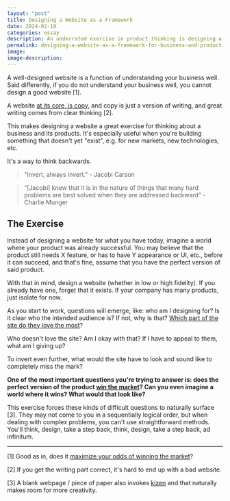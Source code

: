 ```yaml
---
layout: "post"
title: Designing a Website as a Framework
date: 2024-02-10
categories: essay
description: An underrated exercise in product thinking is designing a website.
permalink: designing-a-website-as-a-framework-for-business-and-product
image:
image-description:
---
```


A well-designed website is a function of understanding your business well. Said differently, if you do not understand your business well, you cannot design a good website [1].

A website [at its core, is copy](https://ia.net/topics/the-web-is-all-about-typography-period), and copy is just a version of writing, and great writing comes from clear thinking [2].

This makes designing a website a great exercise for thinking about a business and its products. It's especially useful when you're building something that doesn't yet "exist", e.g. for new markets, new technologies, etc.

It's a way to think backwards.

> "Invert, always invert." - Jacobi Carson

> “[Jacobi] knew that it is in the nature of things that many hard problems are best solved when they are addressed backward” - Charlie Munger

## The Exercise
Instead of designing a website for what you have today, imagine a world where your product was already successful. You may believe that the product still needs X feature, or has to have Y appearance or UI, etc., before it can succeed, and that's fine, assume that you have the perfect version of said product.

With that in mind, design a website (whether in low or high fidelity). If you already have one, forget that it exists. If your company has many products, just isolate for now.

As you start to work, questions will emerge, like: who am I designing for? Is it clear who the intended audience is? If not, why is that? [Which part of the site do they love the most](https://longform.asmartbear.com/icp-ideal-customer-persona/)?

Who doesn't love the site? Am I okay with that? If I have to appeal to them, what am I giving up?

To invert even further, what would the site have to look and sound like to completely miss the mark?

**One of the most important questions you're trying to answer is: does the perfect version of the product [win the market](/product-features-narrative)? Can you even imagine a world where it wins? What would that look like?**

This exercise forces these kinds of difficult questions to naturally surface [3]. They may not come to you in a sequentially logical order, but when dealing with complex problems, you can't use straightforward methods. You'll think, design, take a step back, think, design, take a step back, ad infinitum.

---
[1] Good as in, does it [maximize your odds of winning the market](https://twitter.com/shreyas/status/1755304339856593240)?

[2] If you get the writing part correct, it's hard to end up with a bad website.

[3] A blank webpage / piece of paper also invokes [kizen](/kenya-hara-white-reflections) and that naturally makes room for more creativity.